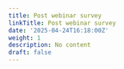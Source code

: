 ```yaml
---
title: Post webinar survey
linkTitle: Post webinar survey
date: '2025-04-24T16:18:00Z'
weight: 1
description: No content
draft: false
---
```



